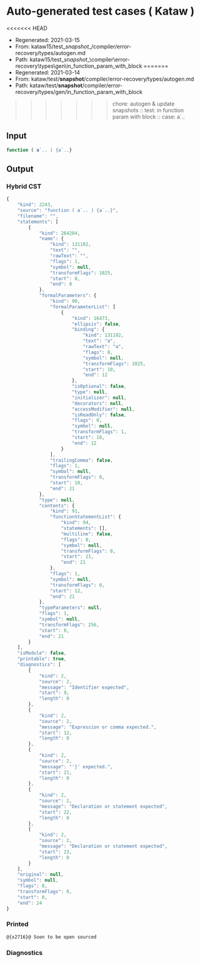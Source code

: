 # Auto-generated test cases ( Kataw )
<<<<<<< HEAD
- Regenerated: 2021-03-15
- From: kataw15/test\__snapshot__/compiler/error-recovery/types/autogen.md
- Path: kataw15/test\__snapshot__\compiler\error-recovery\types\gen\in_function_param_with_block
=======
- Regenerated: 2021-03-14
- From: kataw/test/__snapshot__/compiler/error-recovery/types/autogen.md
- Path: kataw/test/__snapshot__/compiler/error-recovery/types/gen/in_function_param_with_block
>>>>>>> chore: autogen & update snapshots
> :: test: in function param with block
> :: case: a`..
## Input

`````js
function ( a`.. ) {a`..}
`````

## Output

### Hybrid CST

```javascript
{
    "kind": 2243,
    "source": "function ( a`.. ) {a`..}",
    "filename": "",
    "statements": [
        {
            "kind": 264284,
            "name": {
                "kind": 131102,
                "text": "",
                "rawText": "",
                "flags": 1,
                "symbol": null,
                "transformFlags": 1025,
                "start": 8,
                "end": 8
            },
            "formalParameters": {
                "kind": 90,
                "formalParameterList": [
                    {
                        "kind": 16473,
                        "ellipsis": false,
                        "binding": {
                            "kind": 131102,
                            "text": "a",
                            "rawText": "a",
                            "flags": 0,
                            "symbol": null,
                            "transformFlags": 1025,
                            "start": 10,
                            "end": 12
                        },
                        "isOptional": false,
                        "type": null,
                        "initializer": null,
                        "decorators": null,
                        "accessModifier": null,
                        "isReadOnly": false,
                        "flags": 0,
                        "symbol": null,
                        "transformFlags": 1,
                        "start": 10,
                        "end": 12
                    }
                ],
                "trailingComma": false,
                "flags": 1,
                "symbol": null,
                "transformFlags": 0,
                "start": 10,
                "end": 21
            },
            "type": null,
            "contents": {
                "kind": 91,
                "functionStatementList": {
                    "kind": 94,
                    "statements": [],
                    "multiline": false,
                    "flags": 0,
                    "symbol": null,
                    "transformFlags": 0,
                    "start": 21,
                    "end": 21
                },
                "flags": 1,
                "symbol": null,
                "transformFlags": 0,
                "start": 12,
                "end": 21
            },
            "typeParameters": null,
            "flags": 1,
            "symbol": null,
            "transformFlags": 256,
            "start": 0,
            "end": 21
        }
    ],
    "isModule": false,
    "printable": true,
    "diagnostics": [
        {
            "kind": 2,
            "source": 2,
            "message": "Identifier expected",
            "start": 9,
            "length": 0
        },
        {
            "kind": 2,
            "source": 2,
            "message": "Expression or comma expected.",
            "start": 12,
            "length": 0
        },
        {
            "kind": 2,
            "source": 2,
            "message": "'}' expected.",
            "start": 21,
            "length": 0
        },
        {
            "kind": 2,
            "source": 2,
            "message": "Declaration or statement expected",
            "start": 22,
            "length": 0
        },
        {
            "kind": 2,
            "source": 2,
            "message": "Declaration or statement expected",
            "start": 23,
            "length": 0
        }
    ],
    "original": null,
    "symbol": null,
    "flags": 0,
    "transformFlags": 0,
    "start": 0,
    "end": 24
}
```

### Printed

```javascript
@{x2716}@ Soon to be open sourced
```

### Diagnostics

```javascript

```

